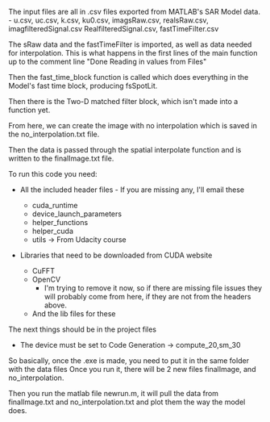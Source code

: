 The input files are all in .csv files exported from MATLAB's SAR Model data.
    - u.csv, uc.csv, k.csv, ku0.csv, imagsRaw.csv, realsRaw.csv, imagfilteredSignal.csv
    RealfilteredSignal.csv, fastTimeFilter.csv

The sRaw data and the fastTimeFilter is imported, as well as data needed for interpolation.
This is what happens in the first lines of the main function up to the comment line
"Done Reading in values from Files"

Then the fast_time_block function is called which does everything in the Model's 
fast time block, producing fsSpotLit.

Then there is the Two-D matched filter block, which isn't made into a function yet.

From here, we can create the image with no interpolation which is saved in the 
no_interpolation.txt file.

Then the data is passed through the spatial interpolate function and is written to
the finalImage.txt file.

To run this code you need:
- All the included header files - If you are missing any, I'll email these
    + cuda_runtime
    + device_launch_parameters
    + helper_functions
    + helper_cuda
    + utils -> From Udacity course
    
- Libraries that need to be downloaded from CUDA website
    + CuFFT
    + OpenCV
        - I'm trying to remove it now, so if there are missing file issues
        they will probably come from here, if they are not from the headers above.
    + And the lib files for these

The next things should be in the project files
- The device must be set to Code Generation -> compute_20,sm_30

So basically, once the .exe is made, you need to put it in the same folder with the data files
Once you run it, there will be 2 new files finalImage, and no_interpolation.

Then you run the matlab file newrun.m, it will pull the data from finalImage.txt and no_interpolation.txt and
plot them the way the model does.
